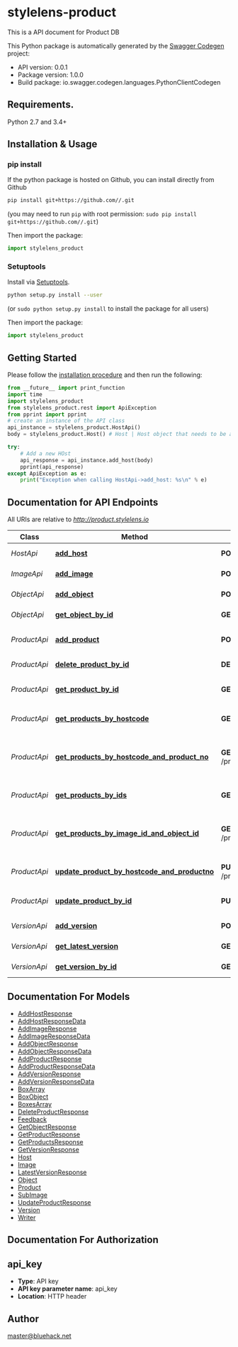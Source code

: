 # stylelens-product
This is a API document for Product DB

This Python package is automatically generated by the [Swagger Codegen](https://github.com/swagger-api/swagger-codegen) project:

- API version: 0.0.1
- Package version: 1.0.0
- Build package: io.swagger.codegen.languages.PythonClientCodegen

## Requirements.

Python 2.7 and 3.4+

## Installation & Usage
### pip install

If the python package is hosted on Github, you can install directly from Github

```sh
pip install git+https://github.com//.git
```
(you may need to run `pip` with root permission: `sudo pip install git+https://github.com//.git`)

Then import the package:
```python
import stylelens_product 
```

### Setuptools

Install via [Setuptools](http://pypi.python.org/pypi/setuptools).

```sh
python setup.py install --user
```
(or `sudo python setup.py install` to install the package for all users)

Then import the package:
```python
import stylelens_product
```

## Getting Started

Please follow the [installation procedure](#installation--usage) and then run the following:

```python
from __future__ import print_function
import time
import stylelens_product
from stylelens_product.rest import ApiException
from pprint import pprint
# create an instance of the API class
api_instance = stylelens_product.HostApi()
body = stylelens_product.Host() # Host | Host object that needs to be added to the db.

try:
    # Add a new HOst
    api_response = api_instance.add_host(body)
    pprint(api_response)
except ApiException as e:
    print("Exception when calling HostApi->add_host: %s\n" % e)

```

## Documentation for API Endpoints

All URIs are relative to *http://product.stylelens.io*

Class | Method | HTTP request | Description
------------ | ------------- | ------------- | -------------
*HostApi* | [**add_host**](docs/HostApi.md#add_host) | **POST** /hosts | Add a new HOst
*ImageApi* | [**add_image**](docs/ImageApi.md#add_image) | **POST** /images | Added a new Image
*ObjectApi* | [**add_object**](docs/ObjectApi.md#add_object) | **POST** /objects | Added a new Object
*ObjectApi* | [**get_object_by_id**](docs/ObjectApi.md#get_object_by_id) | **GET** /objects/{objectId} | Find Object by ID
*ProductApi* | [**add_product**](docs/ProductApi.md#add_product) | **POST** /products | Added a new Product
*ProductApi* | [**delete_product_by_id**](docs/ProductApi.md#delete_product_by_id) | **DELETE** /products/{productId} | Deletes a Product
*ProductApi* | [**get_product_by_id**](docs/ProductApi.md#get_product_by_id) | **GET** /products/{productId} | Find Product by ID
*ProductApi* | [**get_products_by_hostcode**](docs/ProductApi.md#get_products_by_hostcode) | **GET** /products/hosts/{hostCode} | Get Product by host_code
*ProductApi* | [**get_products_by_hostcode_and_product_no**](docs/ProductApi.md#get_products_by_hostcode_and_product_no) | **GET** /products/hosts/{hostCode}/products/{productNo} | Get Product by hostCode and productNo
*ProductApi* | [**get_products_by_ids**](docs/ProductApi.md#get_products_by_ids) | **GET** /products | Find Products by IDs
*ProductApi* | [**get_products_by_image_id_and_object_id**](docs/ProductApi.md#get_products_by_image_id_and_object_id) | **GET** /products/images/{imageId}/objects/{objectId} | Get Products by imageId and objectId
*ProductApi* | [**update_product_by_hostcode_and_productno**](docs/ProductApi.md#update_product_by_hostcode_and_productno) | **PUT** /products/hosts/{hostCode}/products/{productNo} | Update an existing Product
*ProductApi* | [**update_product_by_id**](docs/ProductApi.md#update_product_by_id) | **PUT** /products/{productId} | Update an existing Product
*VersionApi* | [**add_version**](docs/VersionApi.md#add_version) | **POST** /versions | Add a new Version
*VersionApi* | [**get_latest_version**](docs/VersionApi.md#get_latest_version) | **GET** /versions/latest | Gat latest Version
*VersionApi* | [**get_version_by_id**](docs/VersionApi.md#get_version_by_id) | **GET** /versions/{versionId} | Gat Version by ID


## Documentation For Models

 - [AddHostResponse](docs/AddHostResponse.md)
 - [AddHostResponseData](docs/AddHostResponseData.md)
 - [AddImageResponse](docs/AddImageResponse.md)
 - [AddImageResponseData](docs/AddImageResponseData.md)
 - [AddObjectResponse](docs/AddObjectResponse.md)
 - [AddObjectResponseData](docs/AddObjectResponseData.md)
 - [AddProductResponse](docs/AddProductResponse.md)
 - [AddProductResponseData](docs/AddProductResponseData.md)
 - [AddVersionResponse](docs/AddVersionResponse.md)
 - [AddVersionResponseData](docs/AddVersionResponseData.md)
 - [BoxArray](docs/BoxArray.md)
 - [BoxObject](docs/BoxObject.md)
 - [BoxesArray](docs/BoxesArray.md)
 - [DeleteProductResponse](docs/DeleteProductResponse.md)
 - [Feedback](docs/Feedback.md)
 - [GetObjectResponse](docs/GetObjectResponse.md)
 - [GetProductResponse](docs/GetProductResponse.md)
 - [GetProductsResponse](docs/GetProductsResponse.md)
 - [GetVersionResponse](docs/GetVersionResponse.md)
 - [Host](docs/Host.md)
 - [Image](docs/Image.md)
 - [LatestVersionResponse](docs/LatestVersionResponse.md)
 - [Object](docs/Object.md)
 - [Product](docs/Product.md)
 - [SubImage](docs/SubImage.md)
 - [UpdateProductResponse](docs/UpdateProductResponse.md)
 - [Version](docs/Version.md)
 - [Writer](docs/Writer.md)


## Documentation For Authorization


## api_key

- **Type**: API key
- **API key parameter name**: api_key
- **Location**: HTTP header


## Author

master@bluehack.net

